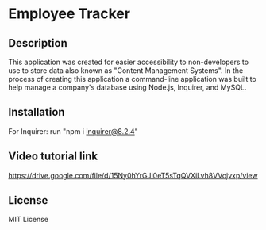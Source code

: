 # Employee Tracker

## Description
This application was created for easier accessibility to non-developers to use to store data also known as "Content Management Systems". In the process of creating this application a command-line application was built to help manage a company's database using Node.js, Inquirer, and MySQL.

## Installation
For Inquirer: run "npm i inquirer@8.2.4"

## Video tutorial link
https://drive.google.com/file/d/15Ny0hYrGJi0eT5sTqQVXiLvh8VVojvxp/view
## License 
MIT License 

